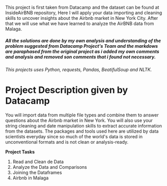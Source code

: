 This project is first taken from Datacamp and the dataset can be found at InsideAirBNB repository, Here I will apply your data importing and cleaning skills to uncover insights about the Airbnb market in New York City. After that we will use what we have learned to analyze the AirBNB data from Malaga.

##### *All the solutions are done by my own analysis and understanding of the problem suggested from Datacamp Project's Team and the markdows are paraphased from the original project as i added my own comments and analysis and removed son comments that i found not necessary.*

*This projects uses Python, requests, Pandas, BeatifulSoup and NLTK.*

# **Project Description given by Datacamp**
You will import data from multiple file types and combine them to answer questions about the Airbnb market in New York. You will also use your string cleaning and date manipulation skills to extract accurate information from the datasets. The packages and tools used here are utilized by data scientists everyday since so much of the world's data is stored in unconventional formats and is not clean or analysis-ready.

**Project Tasks**

1. Read and Clean de Data
2. Analyze the Data and Comparisons
3. Joining the Dataframes
4. Airbnb in Malaga